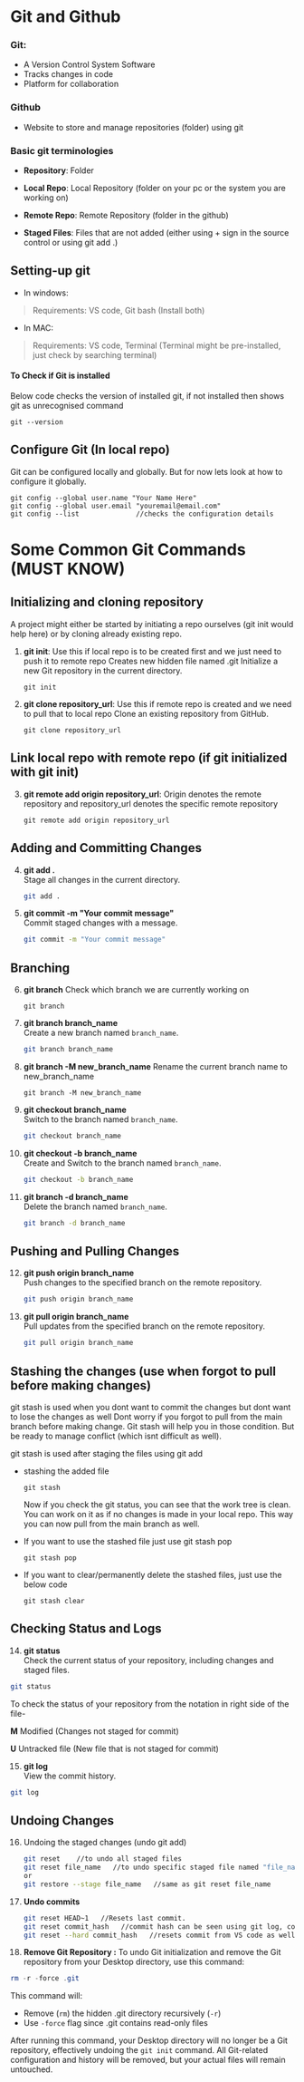 # Git and Github

### Git: 
- A Version Control System Software
- Tracks changes in code
- Platform for collaboration

### Github
- Website to store and manage repositories (folder) using git

### Basic git terminologies
- **Repository**: Folder

- **Local Repo**: Local Repository (folder on your pc or the system you are working on)

- **Remote Repo**: Remote Repository (folder in the github)

- **Staged Files**: Files that are not added (either using + sign in the source control or using git add .) 

## Setting-up git 
- In windows: 
> Requirements: VS code, Git bash (Install both)

- In MAC:
> Requirements: VS code, Terminal (Terminal might be pre-installed, just check by searching terminal)

#### To Check if Git is installed 
Below code checks the version of installed git, if not installed then shows git as unrecognised command
```
git --version
```
## Configure Git (In local repo)
Git can be configured locally and globally. But for now lets look at how to configure it globally.
```
git config --global user.name "Your Name Here"
git config --global user.email "youremail@email.com"
git config --list              //checks the configuration details
```
# Some Common Git Commands (MUST KNOW)
## Initializing and cloning repository
A project might either be started by initiating a repo ourselves (git init would help here) or by cloning already existing repo. 


1. **git init**: Use this if local repo is to be created first and we just need to push it to remote repo
   Creates new hidden file named .git 
   Initialize a new Git repository in the current directory.
   ```
   git init
   ```

2. **git clone repository_url**: Use this if remote repo is created and we need to pull that to local repo
   Clone an existing repository from GitHub.
   ```
   git clone repository_url
   ```

## Link local repo with remote repo (if git initialized with git init)
3. **git remote add origin repository_url**: Origin denotes the remote repository and repository_url denotes the specific remote repository 
   ```
   git remote add origin repository_url
   ```
   

## Adding and Committing Changes

4. **git add .**  
   Stage all changes in the current directory.
   ```bash
   git add .
   ```

5. **git commit -m "Your commit message"**  
   Commit staged changes with a message.
   ```bash
   git commit -m "Your commit message"
   ```

## Branching 

6. **git branch**
   Check which branch we are currently working on
   ```
   git branch
   ```
   
7. **git branch branch_name**  
   Create a new branch named `branch_name`.
   ```bash
   git branch branch_name
   ```

8. **git branch -M new_branch_name**
   Rename the current branch name to new_branch_name
   ```
   git branch -M new_branch_name
   ```
   
9. **git checkout branch_name**  
    Switch to the branch named `branch_name`.
    ```bash
    git checkout branch_name
    ```
    
10. **git checkout -b branch_name**  
    Create and Switch to the branch named `branch_name`.
    ```bash
    git checkout -b branch_name
    ```
    
11. **git branch -d branch_name**  
    Delete the branch named `branch_name`.
    ```bash
    git branch -d branch_name
    ```

## Pushing and Pulling Changes

12. **git push origin branch_name**  
    Push changes to the specified branch on the remote repository.
    ```bash
    git push origin branch_name
    ```

13. **git pull origin branch_name**  
    Pull updates from the specified branch on the remote repository.
    ```bash
    git pull origin branch_name
    ```

## Stashing the changes (use when forgot to pull before making changes)
  git stash is used when you dont want to commit the changes but dont want to lose the changes as well
     Dont worry if you forgot to pull from the main branch before making change. Git stash will help you in those condition. But be ready to manage conflict (which isnt difficult as well). <br>

  git stash is used after staging the files using git add
  
   - stashing the added file
     ```
     git stash
     ```
     Now if you check the git status, you can see that the work tree is clean. You can work on it as if no changes is made in your local repo. This way you can now pull from the main branch as well.

   - If you want to use the stashed file just use git stash pop
      ```
      git stash pop
      ```
  - If you want to clear/permanently delete the stashed files, just use the below code
      ```
      git stash clear
      ```
   
## Checking Status and Logs

14. **git status**  
   Check the current status of your repository, including changes and staged files.
   ```bash
   git status
   ```
   To check the status of your repository from the notation in right side of the file-

   **M** Modified (Changes not staged for commit)

   **U** Untracked file (New file that is not staged for commit)

15. **git log**  
   View the commit history.
   ```bash
   git log
   ```


## Undoing Changes

16. Undoing the staged changes (undo git add)  
    
    ```bash
    git reset    //to undo all staged files
    git reset file_name   //to undo specific staged file named "file_name"
    or
    git restore --stage file_name   //same as git reset file_name
    ```

17. **Undo commits**  
    
    ```bash
    git reset HEAD~1   //Resets last commit.
    git reset commit_hash   //commit hash can be seen using git log, copy the hash till which you want to keep
    git reset --hard commit_hash   //resets commit from VS code as well
    ```
18. **Remove Git Repository :**
To undo Git initialization and remove the Git repository from your Desktop directory, use this command:

```powershell
rm -r -force .git
```

This command will:
- Remove (`rm`) the hidden .git directory recursively (`-r`)
- Use `-force` flag since .git contains read-only files

After running this command, your Desktop directory will no longer be a Git repository, effectively undoing the `git init` command. All Git-related configuration and history will be removed, but your actual files will remain untouched.

